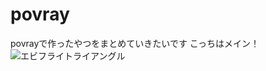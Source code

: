 # povray
povrayで作ったやつをまとめていきたいです
こっちはメイン！
<img src="http://i.imgur.com/Jjwsc.jpg" alt="エビフライトライアングル" title="サンプル">
